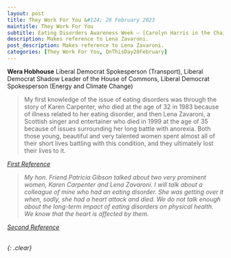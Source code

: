 ```yaml
---
layout: post
title: They Work For You &#124; 28 February 2023
maintitle: They Work For You
subtitle: Eating Disorders Awareness Week — [Carolyn Harris in the Chair] – in Westminster Hall
description: Makes reference to Lena Zavaroni.
post_description: Makes reference to Lena Zavaroni.
categories: [They Work For You, OnThisDay28February]
---
```


<p><strong>Wera Hobhouse</strong> Liberal Democrat Spokesperson (Transport), Liberal Democrat Shadow Leader of the House of Commons, Liberal Democrat Spokesperson (Energy and Climate Change)</p>
<blockquote>My first knowledge of the issue of eating disorders was through the story of Karen Carpenter, who died at the age of 32 in 1983 because of illness related to her eating disorder, and then Lena Zavaroni, a Scottish singer and entertainer who died in 1999 at the age of 35 because of issues surrounding her long battle with anorexia. Both those young, beautiful and very talented women spent almost all of their short lives battling with this condition, and they ultimately lost their lives to it.</blockquote>
<cite><a class="external-link" href="https://www.theyworkforyou.com/whall/?id=2023-02-28a.217.0&fbclid=IwAR32VrX9PBxNgB-_0h6M5P8xXg4FaJLz7SE6BWXrZXX8g8OVZyD2PDBSm8I#g224.0:~:text=My%20first%20knowledge,lives%20to%20it.">First Reference</a>

<blockquote>My hon. Friend Patricia Gibson talked about two very prominent women, Karen Carpenter and Lena Zavaroni. I will talk about a colleague of mine who had an eating disorder. She was getting over it when, sadly, she had a heart attack and died. We do not talk enough about the long-term impact of eating disorders on physical health. We know that the heart is affected by them.</blockquote>
<cite><a class="external-link" href="https://www.theyworkforyou.com/whall/?id=2023-02-28a.217.0&fbclid=IwAR32VrX9PBxNgB-_0h6M5P8xXg4FaJLz7SE6BWXrZXX8g8OVZyD2PDBSm8I#g224.0:~:text=My%20hon.%20Friend%20Patricia,is%20affected%20by%20them.">Second Reference</a>

<br />{: .clear}
